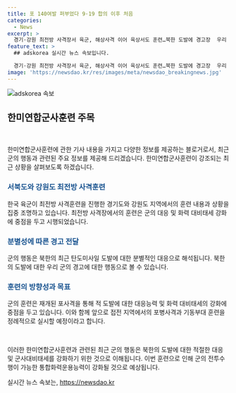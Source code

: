 ```yaml
---
title: 포 140여발 퍼부었다 9·19 합의 이후 처음
categories:
  - News
excerpt: >
  경기·강원 최전방 사격장서 육군, 해상사격 이어 육상서도 훈련…북한 도발에 경고장  우리 군이 해상과 육상에서의 포사격을 잇따라 실시하며 북한의 도발에 경고를 보내고 있다. 육군은 최전방 사격장에서 140여발의 실사격 훈련을 실시했으며, 북한의 도발에 대응하기 위해 대북 확성기 방송 대신 전방지역 포사격을 진행했다. 또한, 6월 4일 국무회의를 통해 9.19 군사합의 효력을 정지한 후 첫 지상 사격훈련을 실시했다고 밝혔으며, 앞으로도 접전 지역에서의 훈련을 정례적으로 진행할 예정이라고 강조했다.
feature_text: >
  ## adskorea 실시간 뉴스 속보입니다.

  경기·강원 최전방 사격장서 육군, 해상사격 이어 육상서도 훈련…북한 도발에 경고장  우리 군이 해상과 육상에서의 포사격을 잇따라 실시하며 북한의 도발에 경고를 보내고 있다. 육군은 최전방 사격장에서 140여발의 실사격 훈련을 실시했으며, 북한의 도발에 대응하기 위해 대북 확성기 방송 대신 전방지역 포사격을 진행했다. 또한, 6월 4일 국무회의를 통해 9.19 군사합의 효력을 정지한 후 첫 지상 사격훈련을 실시했다고 밝혔으며, 앞으로도 접전 지역에서의 훈련을 정례적으로 진행할 예정이라고 강조했다.
image: 'https://newsdao.kr/res/images/meta/newsdao_breakingnews.jpg'
---
```


<p><img src="https://newsdao.kr/res/images/meta/newsdao_breakingnews.jpg" alt="adskorea 속보" /></p>

<h2 data-ke-size="size26">한미연합군사훈련 주목</h2>

<p data-ke-size="size16">&nbsp;</p>

<p>한미연합군사훈련에 관한 기사 내용을 가지고 다양한 정보를 제공하는 블로거로서, 최근 군의 행동과 관련된 주요 정보를 제공해 드리겠습니다. 한미연합군사훈련이 강조되는 최근 상황을 살펴보도록 하겠습니다.</p>

<h3><b><span style="color: #1a5490;">서북도와 강원도 최전방 사격훈련</span></b></h3>

<p>한국 육군이 최전방 사격훈련을 진행한 경기도와 강원도 지역에서의 훈련 내용과 상황을 집중 조명하고 있습니다. 최전방 사격장에서의 훈련은 군의 대응 및 화력 대비태세 강화에 중점을 두고 시행되었습니다.</p>

<h3><b><span style="color: #1a5490;">분별성에 따른 경고 전달</span></b></h3>

<p>군의 행동은 북한의 최근 탄도미사일 도발에 대한 분별적인 대응으로 해석됩니다. 북한의 도발에 대한 우리 군의 경고에 대한 행동으로 볼 수 있습니다.</p>

<h3><b><span style="color: #1a5490;">훈련의 방향성과 목표</span></b></h3>

<p>군의 훈련은 재개된 포사격을 통해 적 도발에 대한 대응능력 및 화력 대비태세의 강화에 중점을 두고 있습니다. 이와 함께 앞으로 접전 지역에서의 포병사격과 기동부대 훈련을 정례적으로 실시할 예정이라고 합니다.</p>

<p data-ke-size="size16">&nbsp;</p>

<p>이러한 한미연합군사훈련과 관련된 최근 군의 행동은 북한의 도발에 대한 적절한 대응 및 군사대비태세를 강화하기 위한 것으로 이해됩니다. 이번 훈련으로 인해 군의 전투수행이 가능한 통합화력운용능력이 강화될 것으로 예상됩니다.</p>
실시간 뉴스 속보는, <a href="https://newsdao.kr" rel="dofollow">https://newsdao.kr</a>


